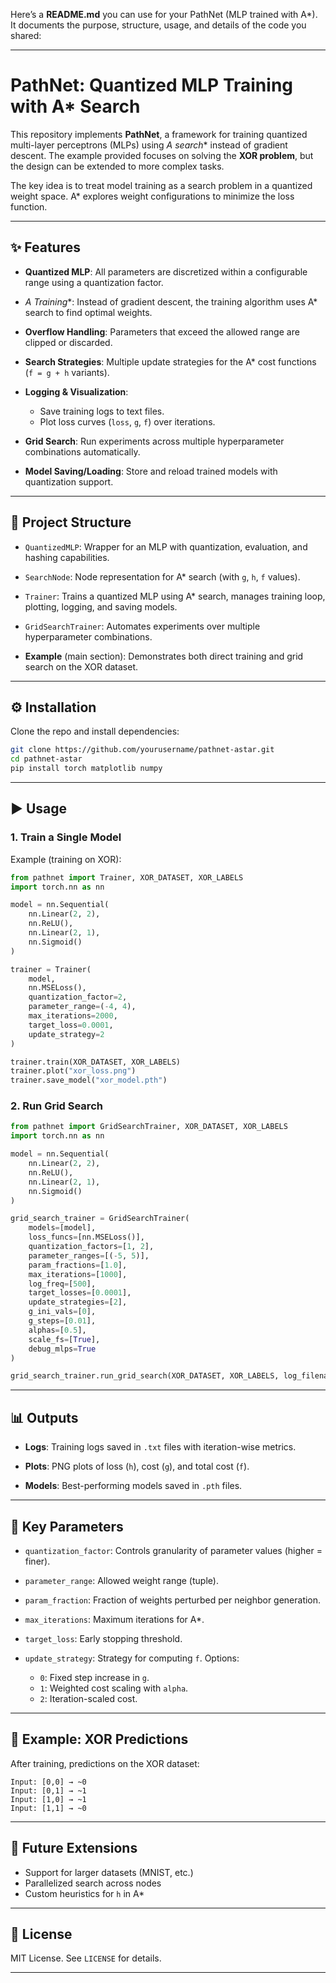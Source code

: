 Here’s a **README.md** you can use for your PathNet (MLP trained with A*). It documents the purpose, structure, usage, and details of the code you shared:

---

# PathNet: Quantized MLP Training with A* Search

This repository implements **PathNet**, a framework for training quantized multi-layer perceptrons (MLPs) using **A* search** instead of gradient descent.
The example provided focuses on solving the **XOR problem**, but the design can be extended to more complex tasks.

The key idea is to treat model training as a search problem in a quantized weight space. A* explores weight configurations to minimize the loss function.

---

## ✨ Features

* **Quantized MLP**:
  All parameters are discretized within a configurable range using a quantization factor.

* **A* Training**:
  Instead of gradient descent, the training algorithm uses A* search to find optimal weights.

* **Overflow Handling**:
  Parameters that exceed the allowed range are clipped or discarded.

* **Search Strategies**:
  Multiple update strategies for the A* cost functions (`f = g + h` variants).

* **Logging & Visualization**:

  * Save training logs to text files.
  * Plot loss curves (`loss`, `g`, `f`) over iterations.

* **Grid Search**:
  Run experiments across multiple hyperparameter combinations automatically.

* **Model Saving/Loading**:
  Store and reload trained models with quantization support.

---

## 📂 Project Structure

* `QuantizedMLP`:
  Wrapper for an MLP with quantization, evaluation, and hashing capabilities.

* `SearchNode`:
  Node representation for A* search (with `g`, `h`, `f` values).

* `Trainer`:
  Trains a quantized MLP using A* search, manages training loop, plotting, logging, and saving models.

* `GridSearchTrainer`:
  Automates experiments over multiple hyperparameter combinations.

* **Example** (main section):
  Demonstrates both direct training and grid search on the XOR dataset.

---

## ⚙️ Installation

Clone the repo and install dependencies:

```bash
git clone https://github.com/yourusername/pathnet-astar.git
cd pathnet-astar
pip install torch matplotlib numpy
```

---

## ▶️ Usage

### 1. Train a Single Model

Example (training on XOR):

```python
from pathnet import Trainer, XOR_DATASET, XOR_LABELS
import torch.nn as nn

model = nn.Sequential(
    nn.Linear(2, 2),
    nn.ReLU(),
    nn.Linear(2, 1),
    nn.Sigmoid()
)

trainer = Trainer(
    model,
    nn.MSELoss(),
    quantization_factor=2,
    parameter_range=(-4, 4),
    max_iterations=2000,
    target_loss=0.0001,
    update_strategy=2
)

trainer.train(XOR_DATASET, XOR_LABELS)
trainer.plot("xor_loss.png")
trainer.save_model("xor_model.pth")
```

### 2. Run Grid Search

```python
from pathnet import GridSearchTrainer, XOR_DATASET, XOR_LABELS
import torch.nn as nn

model = nn.Sequential(
    nn.Linear(2, 2),
    nn.ReLU(),
    nn.Linear(2, 1),
    nn.Sigmoid()
)

grid_search_trainer = GridSearchTrainer(
    models=[model],
    loss_funcs=[nn.MSELoss()],
    quantization_factors=[1, 2],
    parameter_ranges=[(-5, 5)],
    param_fractions=[1.0],
    max_iterations=[1000],
    log_freq=[500],
    target_losses=[0.0001],
    update_strategies=[2],
    g_ini_vals=[0],
    g_steps=[0.01],
    alphas=[0.5],
    scale_fs=[True],
    debug_mlps=True
)

grid_search_trainer.run_grid_search(XOR_DATASET, XOR_LABELS, log_filename="grid_search_results.txt")
```

---

## 📊 Outputs

* **Logs**:
  Training logs saved in `.txt` files with iteration-wise metrics.

* **Plots**:
  PNG plots of loss (`h`), cost (`g`), and total cost (`f`).

* **Models**:
  Best-performing models saved in `.pth` files.

---

## 🔧 Key Parameters

* `quantization_factor`: Controls granularity of parameter values (higher = finer).
* `parameter_range`: Allowed weight range (tuple).
* `param_fraction`: Fraction of weights perturbed per neighbor generation.
* `max_iterations`: Maximum iterations for A*.
* `target_loss`: Early stopping threshold.
* `update_strategy`: Strategy for computing `f`. Options:

  * `0`: Fixed step increase in `g`.
  * `1`: Weighted cost scaling with `alpha`.
  * `2`: Iteration-scaled cost.

---

## 📌 Example: XOR Predictions

After training, predictions on the XOR dataset:

```
Input: [0,0] → ~0
Input: [0,1] → ~1
Input: [1,0] → ~1
Input: [1,1] → ~0
```

---

## 🚀 Future Extensions

* Support for larger datasets (MNIST, etc.)
* Parallelized search across nodes
* Custom heuristics for `h` in A*

---

## 📜 License

MIT License. See `LICENSE` for details.

---

